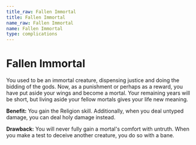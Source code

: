 ```yaml
---
title_raw: Fallen Immortal
title: Fallen Immortal
name_raw: Fallen Immortal
name: Fallen Immortal
type: complications
---
```


# Fallen Immortal

You used to be an immortal creature, dispensing justice and doing the bidding of the gods. Now, as a punishment or perhaps as a reward, you have put aside your wings and become a mortal. Your remaining years will be short, but living aside your fellow mortals gives your life new meaning.

**Benefit:** You gain the Religion skill. Additionally, when you deal untyped damage, you can deal holy damage instead.

**Drawback:** You will never fully gain a mortal's comfort with untruth. When you make a test to deceive another creature, you do so with a bane.
